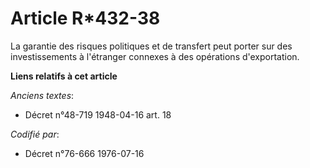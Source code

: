 # Article R*432-38

La garantie des risques politiques et de transfert peut porter sur des investissements à l'étranger connexes à des opérations
d'exportation.

**Liens relatifs à cet article**

_Anciens textes_:

  - Décret n°48-719 1948-04-16 art. 18

_Codifié par_:

  - Décret n°76-666 1976-07-16

